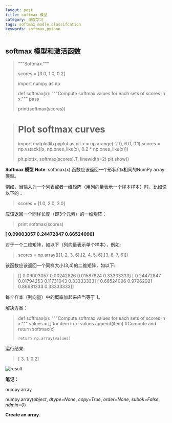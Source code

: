 ```yaml
---
layout: post
title: softmax 模型
category: 深度学习
tags: softmax modle,classifcation
keywords: softmax,python
---
```


## softmax 模型和激活函数

> """Softmax."""
>
>scores = [3.0, 1.0, 0.2]
>
>import numpy as np
>
>def softmax(x):
>    """Compute softmax values for each sets of scores in x."""
>    pass
>      
>
>
>print(softmax(scores))

> # Plot softmax curves
> import matplotlib.pyplot as plt
> x = np.arange(-2.0, 6.0, 0.1)
> scores = np.vstack([x, np.ones_like(x), 0.2 * np.ones_like(x)])
> 
> plt.plot(x, softmax(scores).T, linewidth=2)
> plt.show()
> 

**Softmax 模型**
**Note**: softmax(x) 函数应该返回一个形状和x相同的NumPy array类型。

例如，当输入为一个列表或者一维矩阵（用列向量表示一个样本样本）时，比如说以下的：
> scores = [1.0, 2.0, 3.0]

应该返回一个同样长度（即3个元素）的一维矩阵：

> print softmax(scores)
> 

**[ 0.09003057  0.24472847  0.66524096]**

对于一个二维矩阵，如以下（列向量表示单个样本），例如:

> scores = np.array([[1, 2, 3, 6],[2, 4, 5, 6],[3, 8, 7, 6]])                    

该函数应该返回一个同样大小(3,4)的二维矩阵，如以下:
> 
> [[ 0.09003057  0.00242826  0.01587624  0.33333333]
>  [ 0.24472847  0.01794253  0.11731043  0.33333333]
>  [ 0.66524096  0.97962921  0.86681333  0.33333333]]
>  

每个样本（列向量）中的概率加起来应当等于 1。

解决方案：

> def softmax(x):
>     """Compute softmax values for each sets of scores in x."""
>     values = []
>     for item in x:
>         values.append(item) #Compute and return softmax(x)
>     
>     return np.array(values)

运行结果:

>[ 3.   1.   0.2]

![result](http://p1.bqimg.com/567571/543b662323c9f1cf.png)

**笔记：**

numpy.array

numpy.array(*object*, *dtype=None*, *copy=True*, *order=None*, *subok=False*, *ndmin=0*)

**Create an array.**
